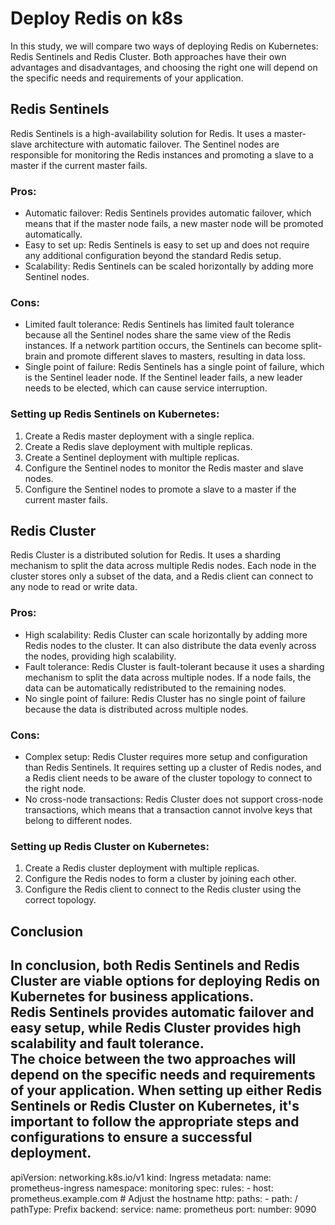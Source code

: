 # Deploy Redis on k8s


In this study, we will compare two ways of deploying Redis on Kubernetes: Redis Sentinels and Redis Cluster. Both approaches have their own advantages and disadvantages, and choosing the right one will depend on the specific needs and requirements of your application.

## Redis Sentinels

Redis Sentinels is a high-availability solution for Redis. It uses a master-slave architecture with automatic failover. The Sentinel nodes are responsible for monitoring the Redis instances and promoting a slave to a master if the current master fails.

### Pros:

- Automatic failover: Redis Sentinels provides automatic failover, which means that if the master node fails, a new master node will be promoted automatically.
- Easy to set up: Redis Sentinels is easy to set up and does not require any additional configuration beyond the standard Redis setup.
- Scalability: Redis Sentinels can be scaled horizontally by adding more Sentinel nodes.

### Cons:

- Limited fault tolerance: Redis Sentinels has limited fault tolerance because all the Sentinel nodes share the same view of the Redis instances. If a network partition occurs, the Sentinels can become split-brain and promote different slaves to masters, resulting in data loss.
- Single point of failure: Redis Sentinels has a single point of failure, which is the Sentinel leader node. If the Sentinel leader fails, a new leader needs to be elected, which can cause service interruption.

### Setting up Redis Sentinels on Kubernetes:

1. Create a Redis master deployment with a single replica.  
2. Create a Redis slave deployment with multiple replicas.  
3. Create a Sentinel deployment with multiple replicas.  
4. Configure the Sentinel nodes to monitor the Redis master and slave nodes.  
5. Configure the Sentinel nodes to promote a slave to a master if the current master fails.  

## Redis Cluster

Redis Cluster is a distributed solution for Redis. It uses a sharding mechanism to split the data across multiple Redis nodes. Each node in the cluster stores only a subset of the data, and a Redis client can connect to any node to read or write data.

### Pros:

- High scalability: Redis Cluster can scale horizontally by adding more Redis nodes to the cluster. It can also distribute the data evenly across the nodes, providing high scalability.
- Fault tolerance: Redis Cluster is fault-tolerant because it uses a sharding mechanism to split the data across multiple nodes. If a node fails, the data can be automatically redistributed to the remaining nodes.
- No single point of failure: Redis Cluster has no single point of failure because the data is distributed across multiple nodes.

### Cons:

- Complex setup: Redis Cluster requires more setup and configuration than Redis Sentinels. It requires setting up a cluster of Redis nodes, and a Redis client needs to be aware of the cluster topology to connect to the right node.
- No cross-node transactions: Redis Cluster does not support cross-node transactions, which means that a transaction cannot involve keys that belong to different nodes.

### Setting up Redis Cluster on Kubernetes:

1. Create a Redis cluster deployment with multiple replicas.  
2. Configure the Redis nodes to form a cluster by joining each other.  
3. Configure the Redis client to connect to the Redis cluster using the correct topology.  

## Conclusion
In conclusion, both Redis Sentinels and Redis Cluster are viable options for deploying Redis on Kubernetes for business applications.  
Redis Sentinels provides automatic failover and easy setup, while Redis Cluster provides high scalability and fault tolerance.  
The choice between the two approaches will depend on the specific needs and requirements of your application. When setting up either Redis Sentinels or Redis Cluster on Kubernetes, it's important to follow the appropriate steps and configurations to ensure a successful deployment.
---

apiVersion: networking.k8s.io/v1
kind: Ingress
metadata:
  name: prometheus-ingress
  namespace: monitoring
spec:
  rules:
    - host: prometheus.example.com  # Adjust the hostname
      http:
        paths:
          - path: /
            pathType: Prefix
            backend:
              service:
                name: prometheus
                port:
                  number: 9090


